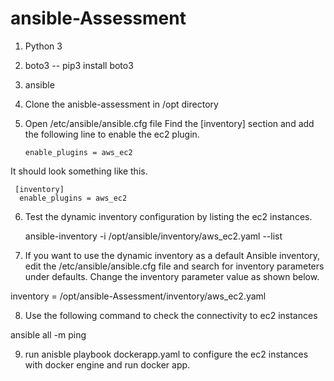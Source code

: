 # ansible-Assessment


1. Python 3
2. boto3 -- pip3 install boto3
3. ansible
4. Clone the anisble-assessment in /opt directory
5.  Open /etc/ansible/ansible.cfg file
    Find the [inventory] section and add the following line to enable the ec2 plugin.

        enable_plugins = aws_ec2

   It should look something like this.

     [inventory]
      enable_plugins = aws_ec2


6. Test the dynamic inventory configuration by listing the ec2 instances.

   ansible-inventory -i /opt/ansible/inventory/aws_ec2.yaml --list 

7. If you want to use the dynamic inventory as a default Ansible inventory, edit the /etc/ansible/ansible.cfg file and search for inventory parameters under defaults. Change the inventory parameter value as shown below.

inventory      = /opt/ansible-Assessment/inventory/aws_ec2.yaml

8.  Use the following command to check the connectivity to ec2 instances

ansible all -m ping

9. run anisble playbook dockerapp.yaml to configure the ec2 instances with docker engine and run docker app.
